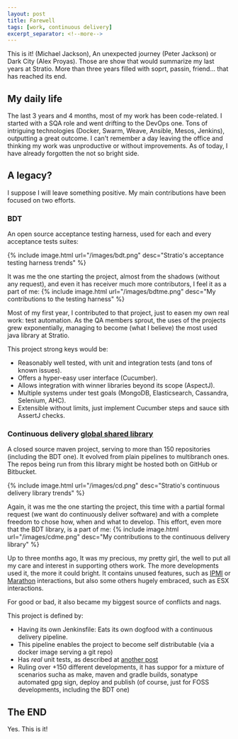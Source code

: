 ```yaml
---
layout: post
title: Farewell
tags: [work, continuous delivery]
excerpt_separator: <!--more-->
---
```


This is it! (Michael Jackson), An unexpected journey (Peter Jackson) or Dark City (Alex Proyas). Those are show that would summarize my last years at Stratio. More than three years filled with soprt, passin, friend... that has reached its end.

<!--more-->

## My daily life

The last 3 years and 4 months, most of my work has been code-related. I started with a SQA role and went drifting to the DevOps one. Tons of intriguing technologies (Docker, Swarm, Weave, Ansible, Mesos, Jenkins), outputting a great outcome. I can't remember a day leaving the office and thinking my work was unproductive or without improvements. As of today, I have already forgotten the not so bright side.


## A legacy?

I suppose I will leave something positive. My main contributions have been focused on two efforts.

### BDT

An open source acceptance testing harness, used for each and every acceptance tests suites:

{% include image.html url="/images/bdt.png" desc="Stratio's acceptance testing harness trends" %}

It was me the one starting the project, almost from the shadows (without any request), and even it has receiver much more contributors, I feel it as a part of me:
{% include image.html url="/images/bdtme.png" desc="My contributions to the testing harness" %}

Most of my first year, I contributed to that project, just to easen my own real work: test automation. As the QA members sprout, the uses of the projects grew exponentially, managing to become (what I believe) the most used java library at Stratio.

This project strong keys would be:

* Reasonably well tested, with unit and integration tests (and tons of known issues).
* Offers a hyper-easy user interface (Cucumber).
* Allows integration with winner libraries beyond its scope (AspectJ).
* Multiple systems under test goals (MongoDB, Elasticsearch, Cassandra, Selenium, AHC).
* Extensible without limits, just implement Cucumber steps and sauce sith AssertJ checks.

### Continuous delivery [global shared library](https://jenkins.io/doc/book/pipeline/shared-libraries/#global-shared-libraries)

A closed source maven project, serving to more than 150 repositories (including the BDT one). It evolved from plain pipelines to multibranch ones. The repos being run from this library might be hosted both on GitHub or Bitbucket.

{% include image.html url="/images/cd.png" desc="Stratio's continuous delivery library trends" %}

Again, it was me the one starting the project, this time with a partial formal request (we want do continuously deliver software) and with a complete freedom to chose how, when and what to develop. This effort, even more that the BDT library, is a part of me:
{% include image.html url="/images/cdme.png" desc="My contributions to the continuous delivery library" %}

Up to three months ago, It was my precious, my pretty girl, the well to put all my care and interest in supporting others work. The more developments used it, the more it could bright. 
It contains unused features, such as [IPMI](https://en.wikipedia.org/wiki/Intelligent_Platform_Management_Interface) or [Marathon](https://plugins.jenkins.io/marathon) interactions, but also some others hugely embraced, such as ESX interactions.

For good or bad, it also became my biggest source of conflicts and nags.

This project is defined by:
* Having its own Jenkinsfile: Eats its own dogfood with a continuous delivery pipeline.
* This pipeline enables the project to become self distributable (via a docker image serving a git repo)
* Has _real_ unit tests, as described at [another post](https://www.linkedin.com/pulse/jenkins-global-shared-pipeline-libraries-real-unit-delgado-garrido/)
* Ruling over +150 different developments, it has suppor for a mixture of scenarios sucha as make, maven and gradle builds, sonatype automated gpg sign, deploy and publish (of course, just for FOSS developments, including the BDT one)

## The END

Yes. This is it!
